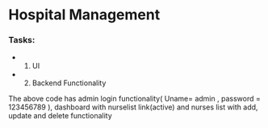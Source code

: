<h1>Hospital Management</h1>

<h3>Tasks: </h3>

* 1. UI
*  2. Backend Functionality

The above code has admin login functionality( Uname= admin , password = 123456789 ), dashboard with nurselist link(active) and nurses list with add, update and delete functionality
